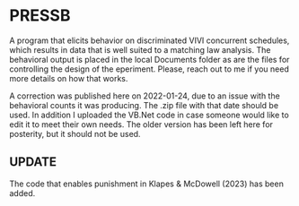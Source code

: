 # PRESSB
A program that elicits behavior on discriminated VIVI concurrent schedules, which results in data that is well suited to a matching law analysis. The behavioral output is placed in the local Documents folder as are the files for controlling the design of the eperiment. Please, reach out to me if you need more details on how that works. 

A correction was published here on 2022-01-24, due to an issue with the behavioral counts it was producing. The .zip file with that date should be used. In addition I uploaded the VB.Net code in case someone would like to edit it to meet their own needs. The older version has been left here for posterity, but it should not be used.

UPDATE
------
The code that enables punishment in Klapes & McDowell (2023) has been added.
